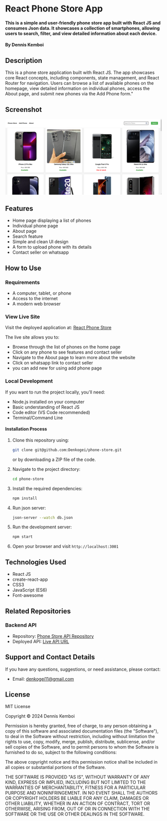 # React Phone Store App

#### This is a simple and user-friendly phone store app built with React JS and consumes Json data. It showcases a collection of smartphones, allowing users to search, filter, and view detailed information about each device. 

#### By **Dennis Kemboi**

## Description

This is a phone store application built with React JS. The app showcases core React concepts, including components, state management, and React Router for navigation. Users can browse a list of available phones on the homepage, view detailed information on individual phones, access the About page, and submit new phones via the Add Phone form."



## Screenshot

![React Phone Store App Screenshot](./public/assets/layout.png)


## Features

- Home page displaying a list of phones
- Individual phone page
- About page
- Search feature
- Simple and clean UI design
- A form to upload phone with its details
- Contact seller on whatsapp

## How to Use

### Requirements

- A computer, tablet, or phone
- Access to the internet
- A modern web browser

### View Live Site

Visit the deployed application at: [React Phone Store](https://phonestorebydennis.netlify.app/)

The live site allows you to:

- Browse through the list of phones on the home page
- Click on any phone to see features and contact seller
- Navigate to the About page to learn more about the website
- Click on whatsapp link to contact seller
- you can add new for using add phone page

### Local Development

If you want to run the project locally, you'll need:

- Node.js installed on your computer
- Basic understanding of React JS
- Code editor (VS Code recommended)
- Terminal/Command Line

#### Installation Process

1. Clone this repository using:

   ```bash
   git clone git@github.com:Denkogei/phone-store.git
   ```

   or by downloading a ZIP file of the code.

2. Navigate to the project directory:

   ```bash
   cd phone-store
   ```

3. Install the required dependencies:

   ```bash
   npm install
   ```

4. Run json server:

   ```bash
   json-server --watch db.json
   ```
 
5. Run the development server:

   ```bash
   npm start
   ```

5. Open your browser and visit `http://localhost:3001`

## Technologies Used

- React JS
- create-react-app
- CSS3
- JavaScript (ES6)
- Font-awesome

## Related Repositories

### Backend API

- Repository: [Phone Store API Repository](https://github.com/Denkogei/phone-store-backend)
- Deployed API: [Live API URL](https://phone-store-backend-626o.onrender.com)

## Support and Contact Details

If you have any questions, suggestions, or need assistance, please contact:

- Email: <denkogei11@gmail.com>

## License

MIT License

Copyright &copy; 2024 Dennis Kemboi

Permission is hereby granted, free of charge, to any person obtaining a copy of this software and associated documentation files (the "Software"), to deal in the Software without restriction, including without limitation the rights to use, copy, modify, merge, publish, distribute, sublicense, and/or sell copies of the Software, and to permit persons to whom the Software is furnished to do so, subject to the following conditions:

The above copyright notice and this permission notice shall be included in all copies or substantial portions of the Software.

THE SOFTWARE IS PROVIDED "AS IS", WITHOUT WARRANTY OF ANY KIND, EXPRESS OR IMPLIED, INCLUDING BUT NOT LIMITED TO THE WARRANTIES OF MERCHANTABILITY, FITNESS FOR A PARTICULAR PURPOSE AND NONINFRINGEMENT. IN NO EVENT SHALL THE AUTHORS OR COPYRIGHT HOLDERS BE LIABLE FOR ANY CLAIM, DAMAGES OR OTHER LIABILITY, WHETHER IN AN ACTION OF CONTRACT, TORT OR OTHERWISE, ARISING FROM, OUT OF OR IN CONNECTION WITH THE SOFTWARE OR THE USE OR OTHER DEALINGS IN THE SOFTWARE.

